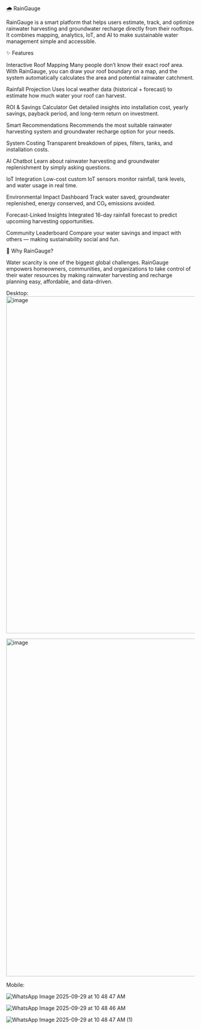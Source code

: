 🌧️ RainGauge

RainGauge is a smart platform that helps users estimate, track, and optimize rainwater harvesting and groundwater recharge directly from their rooftops. It combines mapping, analytics, IoT, and AI to make sustainable water management simple and accessible.

✨ Features

Interactive Roof Mapping
Many people don’t know their exact roof area. With RainGauge, you can draw your roof boundary on a map, and the system automatically calculates the area and potential rainwater catchment.

Rainfall Projection
Uses local weather data (historical + forecast) to estimate how much water your roof can harvest.

ROI & Savings Calculator
Get detailed insights into installation cost, yearly savings, payback period, and long-term return on investment.

Smart Recommendations
Recommends the most suitable rainwater harvesting system and groundwater recharge option for your needs.

System Costing
Transparent breakdown of pipes, filters, tanks, and installation costs.

AI Chatbot
Learn about rainwater harvesting and groundwater replenishment by simply asking questions.

IoT Integration
Low-cost custom IoT sensors monitor rainfall, tank levels, and water usage in real time.

Environmental Impact Dashboard
Track water saved, groundwater replenished, energy conserved, and CO₂ emissions avoided.

Forecast-Linked Insights
Integrated 16-day rainfall forecast to predict upcoming harvesting opportunities.

Community Leaderboard
Compare your water savings and impact with others — making sustainability social and fun.
 

🌱 Why RainGauge?

Water scarcity is one of the biggest global challenges. RainGauge empowers homeowners, communities, and organizations to take control of their water resources by making rainwater harvesting and recharge planning easy, affordable, and data-driven.

Desktop:
<img width="1915" height="901" alt="image" src="https://github.com/user-attachments/assets/0ae7a176-e4a9-4d64-8dd5-64252e4e56ce" />


<img width="1901" height="903" alt="image" src="https://github.com/user-attachments/assets/dd628dcd-9e98-4ba5-be0d-89259ad1b2d2" />

Mobile:

![WhatsApp Image 2025-09-29 at 10 48 47 AM](https://github.com/user-attachments/assets/7432d8e5-a668-42be-b83b-fe346ce7706a)

![WhatsApp Image 2025-09-29 at 10 48 46 AM](https://github.com/user-attachments/assets/28707d94-1284-497a-873b-cbbe0b5aa0f4)

![WhatsApp Image 2025-09-29 at 10 48 47 AM (1)](https://github.com/user-attachments/assets/c1679a7d-a8fe-4349-9a90-a869f8c43d06)

